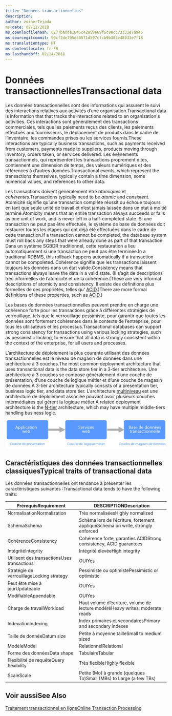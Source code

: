 ```yaml
---
title: "Données transactionnelles"
description: 
author: zoinerTejada
ms:date: 02/12/2018
ms.openlocfilehash: 6277badde1845c42858e69f6c8ecc73331e7a945
ms.sourcegitcommit: 90cf2de795e50571d597cfcb9b302e48933e7f18
ms.translationtype: HT
ms.contentlocale: fr-FR
ms.lasthandoff: 02/14/2018
---
```

# <a name="transactional-data"></a><span data-ttu-id="07ed5-102">Données transactionnelles</span><span class="sxs-lookup"><span data-stu-id="07ed5-102">Transactional data</span></span>

<span data-ttu-id="07ed5-103">Les données transactionnelles sont des informations qui assurent le suivi des interactions relatives aux activités d’une organisation.</span><span class="sxs-lookup"><span data-stu-id="07ed5-103">Transactional data is information that that tracks the interactions related to an organization's activities.</span></span> <span data-ttu-id="07ed5-104">Ces interactions sont généralement des transactions commerciales, tels que les paiements reçus des clients, les paiements effectués aux fournisseurs, le déplacement de produits dans le cadre de l’inventaire, les commandes prises ou les services fournis.</span><span class="sxs-lookup"><span data-stu-id="07ed5-104">These interactions are typically business transactions, such as payments received from customers, payments made to suppliers, products moving through inventory, orders taken, or services delivered.</span></span> <span data-ttu-id="07ed5-105">Les événements transactionnels, qui représentent les transactions proprement dites, contiennent une dimension de temps, des valeurs numériques et des références à d’autres données.</span><span class="sxs-lookup"><span data-stu-id="07ed5-105">Transactional events, which represent the transactions themselves, typically contain a time dimension, some numerical values, and references to other data.</span></span> 

<span data-ttu-id="07ed5-106">Les transactions doivent généralement être *atomiques* et *cohérentes*.</span><span class="sxs-lookup"><span data-stu-id="07ed5-106">Transactions typically need to be *atomic* and *consistent*.</span></span> <span data-ttu-id="07ed5-107">Atomicité signifie qu’une transaction complète réussit ou échoue toujours en tant que seule unité de travail et n’est jamais laissée dans un état à moitié terminé.</span><span class="sxs-lookup"><span data-stu-id="07ed5-107">Atomicity means that an entire transaction always succeeds or fails as one unit of work, and is never left in a half-completed state.</span></span> <span data-ttu-id="07ed5-108">Si une transaction ne peut pas être effectuée, le système de base de données doit restaurer toutes les étapes qui ont déjà été effectuées dans le cadre de cette transaction.</span><span class="sxs-lookup"><span data-stu-id="07ed5-108">If a transaction cannot be completed, the database system must roll back any steps that were already done as part of that transaction.</span></span> <span data-ttu-id="07ed5-109">Dans un système SGBDR traditionnel, cette restauration a lieu automatiquement si une transaction ne peut pas être terminée.</span><span class="sxs-lookup"><span data-stu-id="07ed5-109">In a traditional RDBMS, this rollback happens automatically if a transaction cannot be compoleted.</span></span> <span data-ttu-id="07ed5-110">Cohérence signifie que les transactions laissent toujours les données dans un état valide.</span><span class="sxs-lookup"><span data-stu-id="07ed5-110">Consistency means that transactions always leave the data in a valid state.</span></span> <span data-ttu-id="07ed5-111">(Il s’agit de descriptions très informelles de l’atomicité et de la cohérence.</span><span class="sxs-lookup"><span data-stu-id="07ed5-111">(These are very informal descriptions of atomicity and consistency.</span></span> <span data-ttu-id="07ed5-112">Il existe des définitions plus formelles de ces propriétés, telles qu’ [ACID](https://en.wikipedia.org/wiki/ACID).)</span><span class="sxs-lookup"><span data-stu-id="07ed5-112">There are more formal definitions of these properties, such as [ACID](https://en.wikipedia.org/wiki/ACID).)</span></span>

<span data-ttu-id="07ed5-113">Les bases de données transactionnelles peuvent prendre en charge une cohérence forte pour les transactions grâce à différentes stratégies de verrouillage, tels que le verrouillage pessimiste, pour garantir que toutes les données sont fortement cohérentes dans le contexte de l’entreprise, pour tous les utilisateurs et les processus.</span><span class="sxs-lookup"><span data-stu-id="07ed5-113">Transactional databases can support strong consistency for transactions using various locking strategies, such as pessimistic locking, to ensure that all data is strongly consistent within the context of the enterprise, for all users and processes.</span></span> 

<span data-ttu-id="07ed5-114">L’architecture de déploiement la plus courante utilisant des données transactionnelles est le niveau de magasin de données dans une architecture à 3 couches.</span><span class="sxs-lookup"><span data-stu-id="07ed5-114">The most common deployment architecture that uses transactional data is the data store tier in a 3-tier architecture.</span></span> <span data-ttu-id="07ed5-115">Une architecture à 3 couches se compose généralement d’une couche de présentation, d’une couche de logique métier et d’une couche de magasin de données.</span><span class="sxs-lookup"><span data-stu-id="07ed5-115">A 3-tier architecture typically consists of a presentation tier, business logic tier, and data store tier.</span></span> <span data-ttu-id="07ed5-116">L’architecture [multiniveau](/azure/architecture/guide/architecture-styles/n-tier) est une architecture de déploiement associée pouvant avoir plusieurs couches intermédiaires qui gèrent la logique métier.</span><span class="sxs-lookup"><span data-stu-id="07ed5-116">A related deployment architecture is the [N-tier](/azure/architecture/guide/architecture-styles/n-tier) architecture, which may have multiple middle-tiers handling business logic.</span></span>

![Exemple d’application à 3 couches](./images/three-tier-application.png)

## <a name="typical-traits-of-transactional-data"></a><span data-ttu-id="07ed5-118">Caractéristiques des données transactionnelles classiques</span><span class="sxs-lookup"><span data-stu-id="07ed5-118">Typical traits of transactional data</span></span>

<span data-ttu-id="07ed5-119">Les données transactionnelles ont tendance à présenter les caractéristiques suivantes :</span><span class="sxs-lookup"><span data-stu-id="07ed5-119">Transactional data tends to have the following traits:</span></span>

| <span data-ttu-id="07ed5-120">Prérequis</span><span class="sxs-lookup"><span data-stu-id="07ed5-120">Requirement</span></span> | <span data-ttu-id="07ed5-121">DESCRIPTION</span><span class="sxs-lookup"><span data-stu-id="07ed5-121">Description</span></span> |
| --- | --- |
| <span data-ttu-id="07ed5-122">Normalisation</span><span class="sxs-lookup"><span data-stu-id="07ed5-122">Normalization</span></span> | <span data-ttu-id="07ed5-123">Très normalisées</span><span class="sxs-lookup"><span data-stu-id="07ed5-123">Highly normalized</span></span> |
| <span data-ttu-id="07ed5-124">Schéma</span><span class="sxs-lookup"><span data-stu-id="07ed5-124">Schema</span></span> | <span data-ttu-id="07ed5-125">Schéma lors de l’écriture, fortement appliqué</span><span class="sxs-lookup"><span data-stu-id="07ed5-125">Schema on write, strongly enforced</span></span>|
| <span data-ttu-id="07ed5-126">Cohérence</span><span class="sxs-lookup"><span data-stu-id="07ed5-126">Consistency</span></span> | <span data-ttu-id="07ed5-127">Cohérence forte, garanties ACID</span><span class="sxs-lookup"><span data-stu-id="07ed5-127">Strong consistency, ACID guarantees</span></span> |
| <span data-ttu-id="07ed5-128">Intégrité</span><span class="sxs-lookup"><span data-stu-id="07ed5-128">Integrity</span></span> | <span data-ttu-id="07ed5-129">Intégrité élevée</span><span class="sxs-lookup"><span data-stu-id="07ed5-129">High integrity</span></span> |
| <span data-ttu-id="07ed5-130">Utilisent des transactions</span><span class="sxs-lookup"><span data-stu-id="07ed5-130">Uses transactions</span></span> | <span data-ttu-id="07ed5-131">OUI</span><span class="sxs-lookup"><span data-stu-id="07ed5-131">Yes</span></span> |
| <span data-ttu-id="07ed5-132">Stratégie de verrouillage</span><span class="sxs-lookup"><span data-stu-id="07ed5-132">Locking strategy</span></span> | <span data-ttu-id="07ed5-133">Pessimiste ou optimiste</span><span class="sxs-lookup"><span data-stu-id="07ed5-133">Pessimistic or optimistic</span></span>|
| <span data-ttu-id="07ed5-134">Peut être mise à jour</span><span class="sxs-lookup"><span data-stu-id="07ed5-134">Updateable</span></span> | <span data-ttu-id="07ed5-135">OUI</span><span class="sxs-lookup"><span data-stu-id="07ed5-135">Yes</span></span> |
| <span data-ttu-id="07ed5-136">Modifiable</span><span class="sxs-lookup"><span data-stu-id="07ed5-136">Appendable</span></span> | <span data-ttu-id="07ed5-137">OUI</span><span class="sxs-lookup"><span data-stu-id="07ed5-137">Yes</span></span> |
| <span data-ttu-id="07ed5-138">Charge de travail</span><span class="sxs-lookup"><span data-stu-id="07ed5-138">Workload</span></span> | <span data-ttu-id="07ed5-139">Haut volume d’écriture, volume de lecture modéré</span><span class="sxs-lookup"><span data-stu-id="07ed5-139">Heavy writes, moderate reads</span></span> |
| <span data-ttu-id="07ed5-140">Indexation</span><span class="sxs-lookup"><span data-stu-id="07ed5-140">Indexing</span></span> | <span data-ttu-id="07ed5-141">Index primaires et secondaires</span><span class="sxs-lookup"><span data-stu-id="07ed5-141">Primary and secondary indexes</span></span> |
| <span data-ttu-id="07ed5-142">Taille de donnée</span><span class="sxs-lookup"><span data-stu-id="07ed5-142">Datum size</span></span> | <span data-ttu-id="07ed5-143">Petite à moyenne taille</span><span class="sxs-lookup"><span data-stu-id="07ed5-143">Small to medium sized</span></span> |
| <span data-ttu-id="07ed5-144">Modèle</span><span class="sxs-lookup"><span data-stu-id="07ed5-144">Model</span></span> | <span data-ttu-id="07ed5-145">Relationnel</span><span class="sxs-lookup"><span data-stu-id="07ed5-145">Relational</span></span> |
| <span data-ttu-id="07ed5-146">Forme des données</span><span class="sxs-lookup"><span data-stu-id="07ed5-146">Data shape</span></span> | <span data-ttu-id="07ed5-147">Tabulaire</span><span class="sxs-lookup"><span data-stu-id="07ed5-147">Tabular</span></span> |
| <span data-ttu-id="07ed5-148">Flexibilité de requête</span><span class="sxs-lookup"><span data-stu-id="07ed5-148">Query flexibility</span></span> | <span data-ttu-id="07ed5-149">Très flexible</span><span class="sxs-lookup"><span data-stu-id="07ed5-149">Highly flexible</span></span> |
| <span data-ttu-id="07ed5-150">Scale</span><span class="sxs-lookup"><span data-stu-id="07ed5-150">Scale</span></span> | <span data-ttu-id="07ed5-151">Petite (Mo) à grande (quelques To)</span><span class="sxs-lookup"><span data-stu-id="07ed5-151">Small (MBs) to Large (a few TBs)</span></span> | 

## <a name="see-also"></a><span data-ttu-id="07ed5-152">Voir aussi</span><span class="sxs-lookup"><span data-stu-id="07ed5-152">See Also</span></span>

[<span data-ttu-id="07ed5-153">Traitement transactionnel en ligne</span><span class="sxs-lookup"><span data-stu-id="07ed5-153">Online Transaction Processing</span></span>](../scenarios/online-transaction-processing.md)